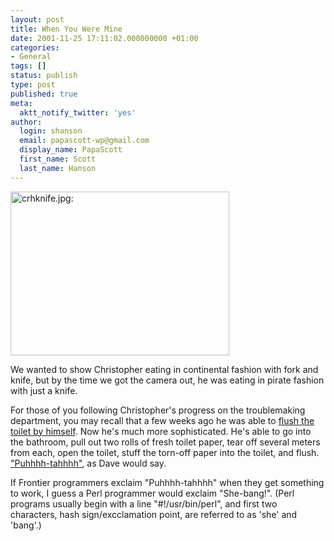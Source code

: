 ```yaml
---
layout: post
title: When You Were Mine
date: 2001-11-25 17:11:02.000000000 +01:00
categories:
- General
tags: []
status: publish
type: post
published: true
meta:
  aktt_notify_twitter: 'yes'
author:
  login: shanson
  email: papascott-wp@gmail.com
  display_name: PapaScott
  first_name: Scott
  last_name: Hanson
---
```

<p><img src="https://res.cloudinary.com/papascott/image/upload/wordpress/wp-content/uploads/2001/11/crhknife.jpg" height="262" width="350" border="0" alt="crhknife.jpg: " /></p>
<p>We wanted to show Christopher eating in continental fashion with fork and knife, but by the time we got the camera out, he was eating in pirate fashion with just a knife.</p>
<p>For those of you following Christopher's progress on the troublemaking department, you may recall that a few weeks ago he was able to <a href="/2001/09/03">flush the toilet by himself</a>. Now he's much more sophisticated. He's able to go into the bathroom, pull out two rolls of fresh toilet paper, tear off several meters from each, open the toilet, stuff the torn-off paper into the toilet, and flush. <a href="http://scriptingnews.userland.com/backissues/2001/11/25">"Puhhhh-tahhhh"</a>, as Dave would say.</p>
<p>If Frontier programmers exclaim "Puhhhh-tahhhh" when they get something to work, I guess a Perl programmer would exclaim "She-bang!". (Perl programs usually begin with a line "#!/usr/bin/perl", and first two characters, hash sign/excclamation point, are referred to as 'she' and 'bang'.)</p>
